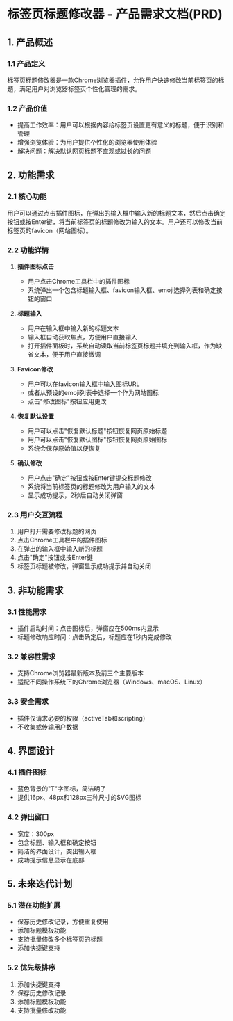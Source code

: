 # 标签页标题修改器 - 产品需求文档(PRD)

## 1. 产品概述

### 1.1 产品定义
标签页标题修改器是一款Chrome浏览器插件，允许用户快速修改当前标签页的标题，满足用户对浏览器标签页个性化管理的需求。

### 1.2 产品价值
- 提高工作效率：用户可以根据内容给标签页设置更有意义的标题，便于识别和管理
- 增强浏览体验：为用户提供个性化的浏览器使用体验
- 解决问题：解决默认网页标题不直观或过长的问题

## 2. 功能需求

### 2.1 核心功能
用户可以通过点击插件图标，在弹出的输入框中输入新的标题文本，然后点击确定按钮或按Enter键，将当前标签页的标题修改为输入的文本。用户还可以修改当前标签页的favicon（网站图标）。

### 2.2 功能详情
1. **插件图标点击**
   - 用户点击Chrome工具栏中的插件图标
   - 系统弹出一个包含标题输入框、favicon输入框、emoji选择列表和确定按钮的窗口

2. **标题输入**
   - 用户在输入框中输入新的标题文本
   - 输入框自动获取焦点，方便用户直接输入
   - 打开插件面板时，系统自动读取当前标签页标题并填充到输入框，作为缺省文本，便于用户直接微调

3. **Favicon修改**
   - 用户可以在favicon输入框中输入图标URL
   - 或者从预设的emoji列表中选择一个作为网站图标
   - 点击"修改图标"按钮应用更改

4. **恢复默认设置**
   - 用户可以点击"恢复默认标题"按钮恢复网页原始标题
   - 用户可以点击"恢复默认图标"按钮恢复网页原始图标
   - 系统会保存原始值以便恢复

5. **确认修改**
   - 用户点击"确定"按钮或按Enter键提交标题修改
   - 系统将当前标签页的标题修改为用户输入的文本
   - 显示成功提示，2秒后自动关闭弹窗

### 2.3 用户交互流程
1. 用户打开需要修改标题的网页
2. 点击Chrome工具栏中的插件图标
3. 在弹出的输入框中输入新的标题
4. 点击"确定"按钮或按Enter键
5. 标签页标题被修改，弹窗显示成功提示并自动关闭

## 3. 非功能需求

### 3.1 性能需求
- 插件启动时间：点击图标后，弹窗应在500ms内显示
- 标题修改响应时间：点击确定后，标题应在1秒内完成修改

### 3.2 兼容性需求
- 支持Chrome浏览器最新版本及前三个主要版本
- 适配不同操作系统下的Chrome浏览器（Windows、macOS、Linux）

### 3.3 安全需求
- 插件仅请求必要的权限（activeTab和scripting）
- 不收集或传输用户数据

## 4. 界面设计

### 4.1 插件图标
- 蓝色背景的"T"字图标，简洁明了
- 提供16px、48px和128px三种尺寸的SVG图标

### 4.2 弹出窗口
- 宽度：300px
- 包含标题、输入框和确定按钮
- 简洁的界面设计，突出输入框
- 成功提示信息显示在底部

## 5. 未来迭代计划

### 5.1 潜在功能扩展
- 保存历史修改记录，方便重复使用
- 添加标题模板功能
- 支持批量修改多个标签页的标题
- 添加快捷键支持

### 5.2 优先级排序
1. 添加快捷键支持
2. 保存历史修改记录
3. 添加标题模板功能
4. 支持批量修改功能